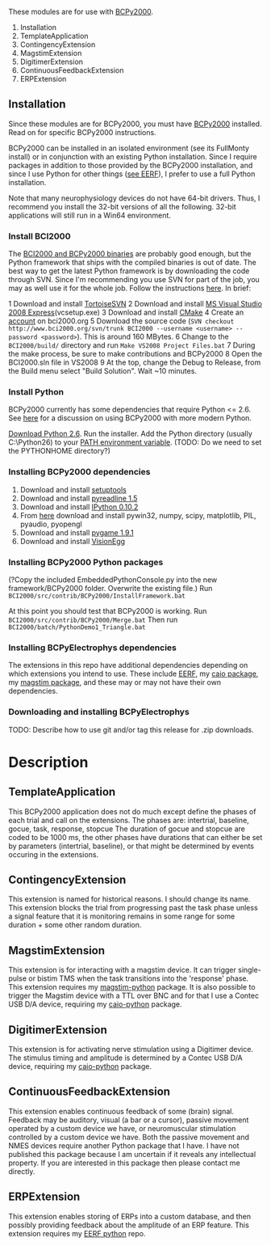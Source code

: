 These modules are for use with [BCPy2000](http://bci2000.org/downloads/BCPy2000/BCPy2000.html).

1. Installation
2. TemplateApplication
3. ContingencyExtension
4. MagstimExtension
5. DigitimerExtension
6. ContinuousFeedbackExtension
7. ERPExtension

## Installation
Since these modules are for BCPy2000, you must have
[BCPy2000](http://bci2000.org/downloads/BCPy2000/BCPy2000.html) installed. Read on for specific BCPy2000 instructions.

BCPy2000 can be installed in an isolated environment (see its FullMonty install) or in conjunction
with an existing Python installation. Since I require packages in addition to those provided by the BCPy2000 installation,
and since I use Python for other things ([see EERF](https://github.com/cboulay/EERF)), I prefer to use a full
Python installation.

Note that many neurophysiology devices do not have 64-bit drivers. Thus, I recommend
you install the 32-bit versions of all the following. 32-bit applications will still run in
a Win64 environment.

### Install BCI2000
The [BCI2000 and BCPy2000 binaries](http://www.bci2000.org/wiki/index.php/BCI2000_Binaries)
are probably good enough, but the Python framework that ships with the compiled binaries is out of date.
The best way to get the latest Python framework is by downloading the code through SVN. Since I'm recommending
you use SVN for part of the job, you may as well use it for the whole job. Follow the instructions
[here](http://www.bci2000.org/wiki/index.php/Programming_Reference:BCI2000_Source_Code).
In brief:

1 Download and install [TortoiseSVN](http://tortoisesvn.net)
2 Download and install [MS Visual Studio 2008 Express](http://www.microsoft.com/en-us/download/details.aspx?id=6506)(vcsetup.exe)
3 Download and install [CMake](http://www.cmake.org/cmake/resources/software.html)
4 Create an [account](http://www.bci2000.org/wiki/index.php/Creating_a_User_Account) on bci2000.org
5 Download the source code (`SVN checkout http://www.bci2000.org/svn/trunk BCI2000 --username <username> --password <password>`). This is around 160 MBytes.
6 Change to the `BCI2000/build/` directory and run `Make VS2008 Project Files.bat`
7 During the make process, be sure to make contributions and BCPy2000
8 Open the BCI2000.sln file in VS2008
9 At the top, change the Debug to Release, from the Build menu select "Build Solution". Wait ~10 minutes.

### Install Python
BCPy2000 currently has some dependencies that require Python <= 2.6.
See [here](http://www.bci2000.org/phpbb/viewtopic.php?f=1&t=1330) for a discussion
on using BCPy2000 with more modern Python.

[Download Python 2.6](http://www.python.org/download/releases/2.6.6/).
Run the installer.
Add the Python directory (usually C:\Python26) to your [PATH environment variable](http://www.computerhope.com/issues/ch000549.htm).
(TODO: Do we need to set the PYTHONHOME directory?)

### Installing BCPy2000 dependencies

1. Download and install [setuptools](http://pypi.python.org/pypi/setuptools)
1. Download and install [pyreadline 1.5](http://pypi.python.org/packages/any/p/pyreadline/pyreadline-1.5-win32-setup.exe)
2. Download and install [IPython 0.10.2](http://archive.ipython.org/release/0.10.2/ipython-0.10.2.win32-setup.exe)
3. From [here](http://www.lfd.uci.edu/~gohlke/pythonlibs/) download and install
    pywin32, numpy, scipy, matplotlib, PIL, pyaudio, pyopengl
4. Download and install [pygame 1.9.1](http://www.pygame.org/download.shtml)
5. Download and install [VisionEgg](http://www.lfd.uci.edu/~gohlke/pythonlibs/#visionegg)

### Installing BCPy2000 Python packages
(?Copy the included EmbeddedPythonConsole.py into the new framework/BCPy2000 folder. Overwrite the existing file.)
Run `BCI2000/src/contrib/BCPy2000/InstallFramework.bat`

At this point you should test that BCPy2000 is working.
Run `BCI2000/src/contrib/BCPy2000/Merge.bat`
Then run `BCI2000/batch/PythonDemo1_Triangle.bat`

### Installing BCPyElectrophys dependencies
The extensions in this repo have additional dependencies depending on which extensions you intend to use.
These include [EERF](https://github.com/cboulay/EERF),
 my [caio package](https://github.com/cboulay/caio-python),
 my [magstim package](https://github.com/cboulay/magstim-python),
 and these may or may not have their own dependencies.

### Downloading and installing BCPyElectrophys
TODO: Describe how to use git and/or tag this release for .zip downloads.

# Description

## TemplateApplication

This BCPy2000 application does not do much except define the phases of each trial
and call on the extensions.
The phases are: intertrial, baseline, gocue, task, response, stopcue
The duration of gocue and stopcue are coded to be 1000 ms, the other phases have durations
that can either be set by parameters (intertrial, baseline), or that might be determined
by events occuring in the extensions.

## ContingencyExtension

This extension is named for historical reasons. I should change its name.
This extension blocks the trial from progressing past the task phase
unless a signal feature that it is monitoring remains in some range for
some duration + some other random duration.

## MagstimExtension

This extension is for interacting with a magstim device. It can trigger single-pulse
or bistim TMS when the task transitions into the 'response' phase. This extension
requires my [magstim-python](https://github.com/cboulay/magstim-python) package. It is also
possible to trigger the Magstim device with a TTL over BNC and for that I use a
Contec USB D/A device, requiring my [caio-python](https://github.com/cboulay/caio-python) package.

## DigitimerExtension

This extension is for activating nerve stimulation using a Digitimer device. The stimulus
timing and amplitude is determined by a Contec USB D/A device, requiring my
[caio-python](https://github.com/cboulay/caio-python) package.

## ContinuousFeedbackExtension

This extension enables continuous feedback of some (brain) signal. Feedback may be auditory,
visual (a bar or a cursor), passive movement operated by a custom device we have,
or neuromuscular stimulation controlled by a custom device we have. Both the passive movement
and NMES devices require another Python package that I have. I have not published this
package because I am uncertain if it reveals any intellectual property. If you are
interested in this package then please contact me directly.

## ERPExtension

This extension enables storing of ERPs into a custom database, and then
possibly providing feedback about the amplitude of an ERP feature. This
extension requires my [EERF python](https://github.com/cboulay/EERF) repo.